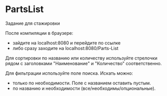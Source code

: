 # PartsList
Задание для стажировки

После компиляции в браузере:
- зайдите на localhost:8080 и перейдите по ссылке
- либо сразу заходите на localhost:8080/Parts-List

Для сортировки по названию или количеству используйте стрелочки рядом с заголовками "Наименование" и "Количество" соответственно.

Для фильтрации используйте поле поиска.
Искать можно:
- только по необходимости. Поле с названием оставить пустым.
- по названию и необходимости (все/необходимы/опциональные).

